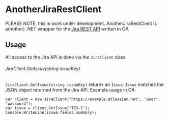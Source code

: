 AnotherJiraRestClient
=====================
PLEASE NOTE, this is work under development. AnotherJiraRestClient is a(nother) .NET wrapper for the [Jira REST API](http://docs.atlassian.com/jira/REST/latest/) written in C#.

Usage
-----
All access to the Jira API is done via the `JiraClient` 
class.

###### JiraClient.GetIssue(string issueKey)
`JiraClient.GetIssue(string issueKey)` returns an `Issue`. 
`Issue` matches the JSON object returned from the Jira API.
Example usage in C#:

    var client = new JiraClient("https://example.atlassian.net", "user", "password");
    var issue = client.GetIssue("TES-1");
    Console.WriteLine(issue.fields.summary);
